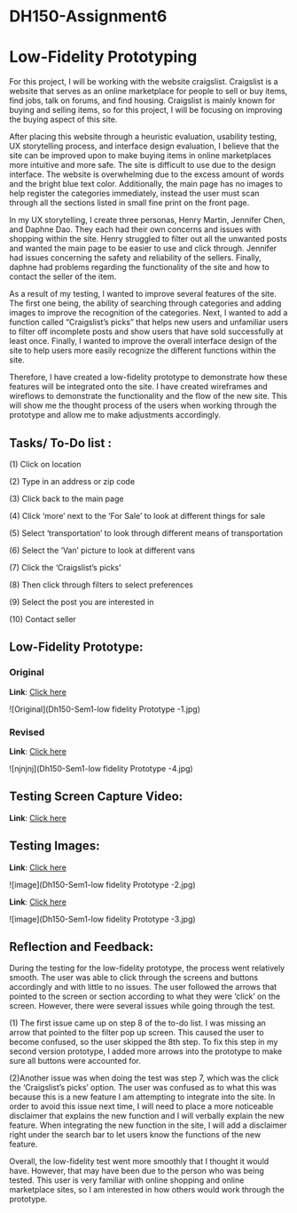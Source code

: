 # DH150-Assignment6





# Low-Fidelity Prototyping



For this project, I will be working with the website craigslist. Craigslist is a website that serves as an online marketplace for people to sell or buy items, find jobs, talk on forums, and find housing. Craigslist is mainly known for buying and selling items, so for this project, I will be focusing on improving the buying aspect of this site. 




After placing this website through a heuristic evaluation, usability testing, UX storytelling process, and interface design evaluation, I believe that the site can be improved upon to make buying items in online marketplaces more intuitive and more safe. The site is difficult to use due to the design interface. The website is overwhelming due to the excess amount of words and the bright blue text color. Additionally, the main page has no images to help register the categories immediately, instead the user must scan through all the sections listed in small fine print on the front page. 




In my UX storytelling, I create three personas, Henry Martin, Jennifer Chen, and Daphne Dao. They each had their own concerns and issues with shopping within the site. Henry struggled to filter out all the unwanted posts and wanted the main page to be easier to use and click through. Jennifer had issues concerning the safety and reliability of the sellers. Finally, daphne had problems regarding the functionality of the site and how to contact the seller of the item. 




As a result of my testing, I wanted to improve several features of the site. The first one being, the ability of searching through categories and adding images to improve the recognition of the categories. Next, I wanted to add a function called “Craigslist’s picks” that helps new users and unfamiliar users to filter off incomplete posts and show users that have sold successfully at least once. Finally, I wanted to improve the overall interface design of the site to help users more easily recognize the different functions within the site. 




Therefore, I have created a low-fidelity prototype to demonstrate how these features will be integrated onto the site. I have created wireframes and wireflows to demonstrate the functionality and the flow of the new site. This will show me the thought process of the users when working through the prototype and allow me to make adjustments accordingly. 







## Tasks/ To-Do list :



(1) Click on location


(2) Type in an address or zip code


(3) Click back to the main page


(4) Click ‘more’ next to the ‘For Sale’ to look at different things for sale


(5) Select ‘transportation’ to look through different means of transportation


(6) Select the ‘Van’ picture to look at different vans


(7) Click the ‘Craigslist’s picks’


(8) Then click through filters to select preferences


(9) Select the post you are interested in


(10) Contact seller





## Low-Fidelity Prototype: 



### Original


**Link**: [Click here](https://drive.google.com/file/d/19hK_bBZsYS5bh595wMVNabMJeH-QMKyg/view?usp=sharing)


![Original](Dh150-Sem1-low fidelity Prototype -1.jpg)



### Revised


**Link**: [Click here](https://drive.google.com/file/d/15jNLCwELA11nwOt0D2m19W228wFOzXPt/view?usp=sharing)


![njnjnj](Dh150-Sem1-low fidelity Prototype -4.jpg)


## Testing Screen Capture Video:



**Link**: [Click here](https://drive.google.com/file/d/1l4OHKrO3gWCV4rmZRiH9yH0knsXZAIUI/view?usp=sharing)



## Testing Images:



**Link**: [Click here](https://drive.google.com/file/d/1yg2fcQNP5A2I62ja0g41BTXComa_xH1x/view?usp=sharing)


![image](Dh150-Sem1-low fidelity Prototype -2.jpg)


**Link**: [Click here](https://drive.google.com/file/d/1JeQ7GSQ3Q27JThGj7iMNCAnM_f9-S-pq/view?usp=sharing)


![image](Dh150-Sem1-low fidelity Prototype -3.jpg)






## Reflection and Feedback:



During the testing for the low-fidelity prototype, the process went relatively smooth. The user was able to click through the screens and buttons accordingly and with little to no issues. The user followed the arrows that pointed to the screen or section according to what they were ‘click’ on the screen. However, there were several issues while going through the test. 


(1) The first issue came up on step 8 of the to-do list. I was missing an arrow that pointed to the filter pop up screen. This caused the user to become confused, so the user skipped the 8th step. To fix this step in my second version prototype, I added more arrows into the prototype to make sure all buttons were accounted for.


(2)Another issue was when doing the test was step 7, which was the click the ‘Craigslist’s picks’ option. The user was confused as to what this was because this is a new feature I am attempting to integrate into the site. In order to avoid this issue next time, I will need to place a more noticeable disclaimer that explains the new function and I will verbally explain the new feature. When integrating the new function in the site, I will add a disclaimer right under the search bar to let users know the functions of the new feature. 


Overall, the low-fidelity test went more smoothly that I thought it would have. However, that may have been due to the person who was being tested. This user is very familiar with online shopping and online marketplace sites, so I am interested in how others would work through the prototype. 




